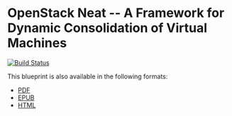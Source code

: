 # OpenStack Neat -- A Framework for Dynamic Consolidation of Virtual Machines

<a href="http://travis-ci.org/beloglazov/openstack-neat" title="Build Status"><img src="https://secure.travis-ci.org/beloglazov/openstack-neat.png" alt="Build Status"/></a>


This blueprint is also available in the following formats:

- [PDF](https://github.com/beloglazov/openstack-centos-kvm-glusterfs/raw/master/doc/openstack-centos-kvm-glusterfs-guide.pdf
  "Download this guide in the PDF format")
- [EPUB](https://github.com/beloglazov/openstack-centos-kvm-glusterfs/raw/master/doc/openstack-centos-kvm-glusterfs-guide.epub
  "Download this guide in the EPUB format")
- [HTML](https://raw.github.com/beloglazov/openstack-centos-kvm-glusterfs/master/doc/openstack-centos-kvm-glusterfs-guide.html
  "Download this guide in the HTML format")
